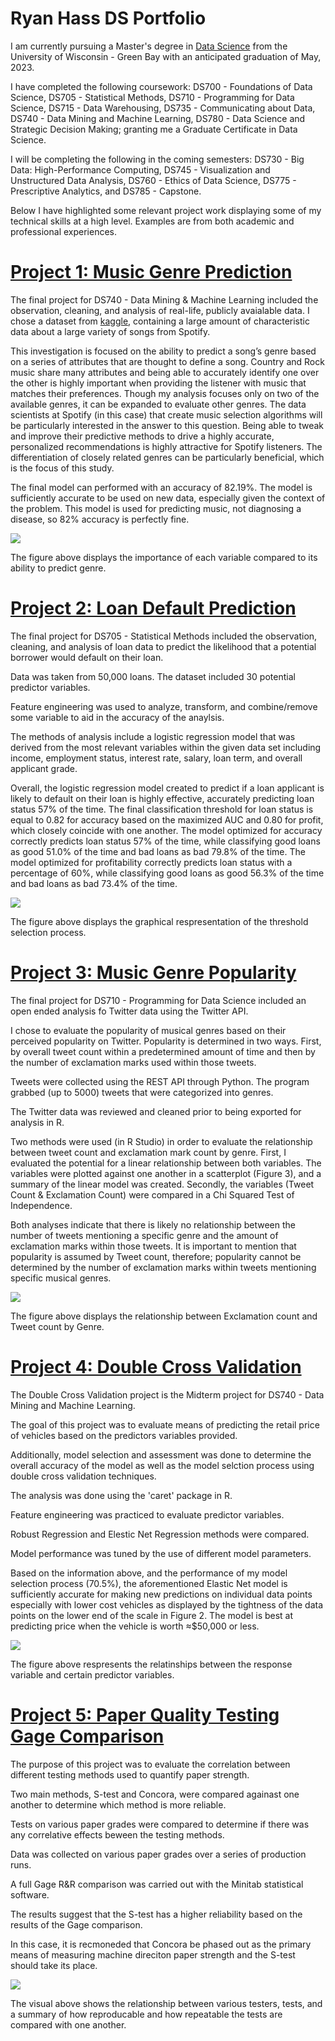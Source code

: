 # Ryan Hass DS Portfolio

I am currently pursuing a Master's degree in [Data Science](https://datasciencedegree.wisconsin.edu/) from the University of Wisconsin - Green Bay with an anticipated graduation of May, 2023.

I have completed the following coursework: DS700 - Foundations of Data Science, DS705 - Statistical Methods, DS710 - Programming for Data Science, DS715 - Data Warehousing, DS735 - Communicating about Data, DS740 - Data Mining and Machine Learning, DS780 - Data Science and Strategic Decision Making; granting me a Graduate Certificate in Data Science.

I will be completing the following in the coming semesters: DS730 - Big Data: High-Performance Computing, DS745 - Visualization and Unstructured Data Analysis, DS760 - Ethics of Data Science, DS775 - Prescriptive Analytics, and DS785 - Capstone.

Below I have highlighted some relevant project work displaying some of my technical skills at a high level. Examples are from both academic and professional experiences.

# [Project 1: Music Genre Prediction](https://github.com/hassrm08/Genre_Prediction)

The final project for DS740 - Data Mining & Machine Learning included the observation, cleaning, and analysis of real-life, publicly avaialable data. I chose a dataset from [kaggle](https://www.kaggle.com/vicsuperman/prediction-of-music-genre?select=music_genre.csv), containing a large amount of characteristic data about a large variety of songs from Spotify.

This investigation is focused on the ability to predict a song’s genre based on a series of attributes that are thought to define a song. Country and Rock music share many attributes and being able to accurately identify one over the other is highly important when providing the listener with music that matches their preferences. Though my analysis focuses only on two of the available genres, it can be expanded to evaluate other genres. The data scientists at Spotify (in this case) that create music selection algorithms will be particularly interested in the answer to this question. Being able to tweak and improve their predictive methods to drive a highly accurate, personalized recommendations is highly attractive for Spotify listeners. The differentiation of closely related genres can be particularly beneficial, which is the focus of this study.

The final model can performed with an accuracy of 82.19%. The model is sufficiently accurate to be used on new data, especially given the context of the problem.  This model is used for predicting music, not diagnosing a disease, so 82% accuracy is perfectly fine. 

![](images/Picture1.png)

The figure above displays the importance of each variable compared to its ability to predict genre.

# [Project 2: Loan Default Prediction](https://github.com/hassrm08/Loan_Predict)

The final project for DS705 - Statistical Methods included the observation, cleaning, and analysis of loan data to predict the likelihood that a potential borrower would default on their loan.

Data was taken from 50,000 loans. The dataset included 30 potential predictor variables.

Feature engineering was used to analyze, transform, and combine/remove some variable to aid in the accuracy of the anaylsis.

The methods of analysis include a logistic regression model that was derived from the most relevant variables within the given data set including income, employment status, interest rate, salary, loan term, and overall applicant grade.

Overall, the logistic regression model created to predict if a loan applicant is likely to default on their loan is highly effective, accurately predicting loan status 57% of the time. The final classification threshold for loan status is equal to 0.82 for accuracy based on the maximized AUC and 0.80 for profit, which closely coincide with one another. The model optimized for accuracy correctly predicts loan status 57% of the time, while classifying good loans as good 51.0% of the time and bad loans as bad 79.8% of the time. The model optimized for profitability correctly predicts loan status with a percentage of 60%, while classifying good loans as good 56.3% of the time and bad loans as bad 73.4% of the time.

![](images/Loan%20Default%20Profit%20Threshold.png)

The figure above displays the graphical respresentation of the threshold selection process.


# [Project 3: Music Genre Popularity](https://github.com/hassrm08/Genre_Twitter_Analysis)

The final project for DS710 - Programming for Data Science included an open ended analysis fo Twitter data using the Twitter API.

I chose to evaluate the popularity of musical genres based on their perceived popularity on Twitter. Popularity is determined in two ways. First, by overall tweet count within a predetermined amount of time and then by the number of exclamation marks used within those tweets.

Tweets were collected using the REST API through Python. The program grabbed (up to 5000) tweets that were categorized into genres.

The Twitter data was reviewed and cleaned prior to being exported for analysis in R.

Two methods were used (in R Studio) in order to evaluate the relationship between tweet count and exclamation mark count by genre. First, I evaluated the potential for a linear relationship between both variables. The variables were plotted against one another in a scatterplot (Figure 3), and a summary of the linear model was created. Secondly, the variables (Tweet Count & Exclamation Count) were compared in a Chi Squared Test of Independence.

Both analyses indicate that there is likely no relationship between the number of tweets mentioning a specific genre and the amount of exclamation marks within those tweets. It is important to mention that popularity is assumed by Tweet count, therefore; popularity cannot be determined by the number of exclamation marks within tweets mentioning specific musical genres.

![](images/Exclaims%20by%20Tweet.png)

The figure above displays the relationship between Exclamation count and Tweet count by Genre.


# [Project 4: Double Cross Validation](https://github.com/hassrm08/Double_CV)

The Double Cross Validation project is the Midterm project for DS740 - Data Mining and Machine Learning.

The goal of this project was to evaluate means of predicting the retail price of vehicles based on the predictors variables provided.

Additionally, model selection and assessment was done to determine the overall accuracy of the model as well as the model selction process using double cross validation techniques.

The analysis was done using the 'caret' package in R.

Feature engineering was practiced to evaluate predictor variables.

Robust Regression and Elestic Net Regression methods were compared.

Model performance was tuned by the use of different model parameters.

Based on the information above, and the performance of my model selection process (70.5%), the aforementioned Elastic Net model is sufficiently accurate for making new predictions on individual data points especially with lower cost vehicles as displayed by the tightness of the data points on the lower end of the scale in Figure 2. The model is best at predicting price when the vehicle is worth ≈$50,000 or less.

![](images/Variables.png)

The figure above respresents the relatinships between the response variable and certain predictor variables.


# [Project 5: Paper Quality Testing Gage Comparison](https://github.com/hassrm08/GBP_Data_Analysis)

The purpose of this project was to evaluate the correlation between different testing methods used to quantify paper strength.

Two main methods, S-test and Concora, were compared againast one another to determine which method is more reliable.

Tests on various paper grades were compared to determine if there was any correlative effects beween the testing methods.

Data was collected on various paper grades over a series of production runs. 

A full Gage R&R comparison was carried out with the Minitab statistical software. 

The results suggest that the S-test has a higher reliability based on the results of the Gage comparison.

In this case, it is recmoneded that Concora be phased out as the primary means of measuring machine direciton paper strength and the S-test should take its place.

![](images/Gage%20Report.gif)

The visual above shows the relationship between various testers, tests, and a summary of how reproducable and how repeatable the tests are compared with one another.
